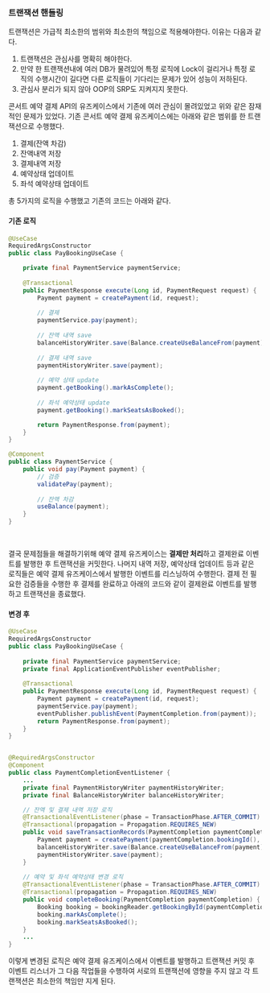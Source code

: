 ### 트랜잭션 핸들링

트랜잭션은 가급적 최소한의 범위와 최소한의 책임으로 적용해야한다. 이유는 다음과 같다.

1. 트랜잭션은 관심사를 명확히 해야한다.
2. 만약 한 트랜잭션내에 여러 DB가 물려있어 특정 로직에 Lock이 걸리거나 특정 로직의 수행시간이 길다면 다른 로직들이 기다리는 문제가 있어 성능이 저하된다.
3. 관심사 분리가 되지 않아 OOP의 SRP도 지켜지지 못한다.


콘서트 예약 결제 API의 유즈케이스에서 기존에 여러 관심이 몰려있었고 위와 같은 잠재적인 문제가 있었다. 기존 콘서트 예약 결제 유즈케이스에는 아래와 같은 범위를 한 트랜잭션으로 수행했다.

1. 결제(잔액 차감)
2. 잔액내역 저장
3. 결제내역 저장
4. 예약상태 업데이트
5. 좌석 예약상태 업데이트

총 5가지의 로직을 수행했고 기존의 코드는 아래와 같다.

#### 기존 로직
```java
@UseCase
RequiredArgsConstructor
public class PayBookingUseCase {

	private final PaymentService paymentService;
    
	@Transactional
    public PaymentResponse execute(Long id, PaymentRequest request) {
        Payment payment = createPayment(id, request);
        
        // 결제
        paymentService.pay(payment);
        
        // 잔액 내역 save
        balanceHistoryWriter.save(Balance.createUseBalanceFrom(payment));
        
        // 결제 내역 save
        paymentHistoryWriter.save(payment);
        
        // 예약 상태 update
        payment.getBooking().markAsComplete();
        
        // 좌석 예약상태 update
        payment.getBooking().markSeatsAsBooked();

        return PaymentResponse.from(payment);
    }
}

@Component
public class PaymentService {
    public void pay(Payment payment) {
        // 검증
        validatePay(payment);
        
        // 잔액 차감
        useBalance(payment);
    }
}
```

<br>

결국 문제점들을 해결하기위해 예약 결제 유즈케이스는 **결제만 처리**하고 결제완료 이벤트를 발행한 후 트랜잭션을 커밋한다.  나머지 내역 저장, 예약상태 업데이트 등과 같은 로직들은 예약 결제 유즈케이스에서 발행한 이벤트를 리스닝하여 수행한다.
결제 전 필요한 검증들을 수행한 후 결제를 완료하고 아래의 코드와 같이 결제완료 이벤트를 발행하고 트랜잭션을 종료했다.

#### 변경 후
```java
@UseCase
RequiredArgsConstructor
public class PayBookingUseCase {
    
    private final PaymentService paymentService;
    private final ApplicationEventPublisher eventPublisher;
    
    @Transactional
    public PaymentResponse execute(Long id, PaymentRequest request) {
        Payment payment = createPayment(id, request);
        paymentService.pay(payment);
        eventPublisher.publishEvent(PaymentCompletion.from(payment));
        return PaymentResponse.from(payment);
    }
}


@RequiredArgsConstructor
@Component
public class PaymentCompletionEventListener {
    ...
    private final PaymentHistoryWriter paymentHistoryWriter;
    private final BalanceHistoryWriter balanceHistoryWriter;

    // 잔액 및 결제 내역 저장 로직
    @TransactionalEventListener(phase = TransactionPhase.AFTER_COMMIT)
    @Transactional(propagation = Propagation.REQUIRES_NEW)
    public void saveTransactionRecords(PaymentCompletion paymentCompletion) {
        Payment payment = createPayment(paymentCompletion.bookingId(), paymentCompletion.payerId());
        balanceHistoryWriter.save(Balance.createUseBalanceFrom(payment));
        paymentHistoryWriter.save(payment);
    }
    
    // 예약 및 좌석 예약상태 변경 로직
    @TransactionalEventListener(phase = TransactionPhase.AFTER_COMMIT)
    @Transactional(propagation = Propagation.REQUIRES_NEW)
    public void completeBooking(PaymentCompletion paymentCompletion) {
        Booking booking = bookingReader.getBookingById(paymentCompletion.bookingId());
        booking.markAsComplete();
        booking.markSeatsAsBooked();
    }
	...
}

```

이렇게 변경된 로직은 예약 결제 유즈케이스에서 이벤트를 발행하고 트랜잭션 커밋 후 이벤트 리스너가 그 다음 작업들을 수행하여 서로의 트랜잭션에 영향을 주지 않고 각 트랜잭션은 최소한의 책임만 지게 된다.
